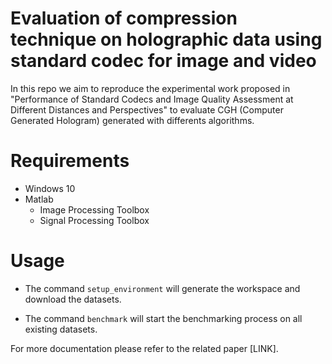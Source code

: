 # Evaluation of compression technique on holographic data using standard codec for image and video

In this repo we aim to reproduce the experimental work proposed in "Performance of Standard Codecs and Image Quality Assessment at Different Distances and Perspectives" to evaluate CGH (Computer Generated Hologram) generated with differents algorithms.

# Requirements 

- Windows 10
- Matlab
  - Image Processing Toolbox
  - Signal Processing Toolbox

# Usage

- The command ``` setup_environment ``` will generate the workspace and download the datasets.

- The command ``` benchmark ``` will start the benchmarking process on all existing datasets.

For more documentation please refer to the related paper [LINK].
